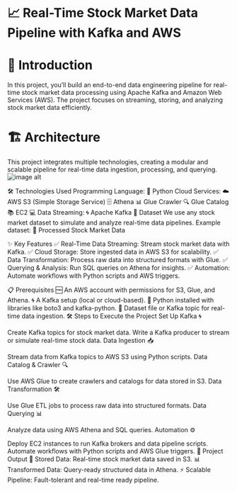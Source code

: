# 📈 Real-Time Stock Market Data Pipeline with Kafka and AWS


# 🚀 Introduction

   In this project, you’ll build an end-to-end data engineering pipeline for real-time stock market data processing using Apache Kafka and Amazon Web Services (AWS). The project focuses on streaming, storing, and analyzing stock market data efficiently.


# 🏗️ Architecture

  This project integrates multiple technologies, creating a modular and scalable pipeline for real-time data ingestion, processing, and querying.
  ![image alt]()



🛠️ Technologies Used
Programming Language: 🐍 Python
Cloud Services: ☁️ AWS
S3 (Simple Storage Service) 🗄️
Athena 📊
Glue Crawler 🔍
Glue Catalog 📚
EC2 💻
Data Streaming: 🌀 Apache Kafka
📂 Dataset
We use any stock market dataset to simulate and analyze real-time data pipelines.
Example dataset: 📄 Processed Stock Market Data

✨ Key Features
✅ Real-Time Data Streaming: Stream stock market data with Kafka.
✅ Cloud Storage: Store ingested data in AWS S3 for scalability.
✅ Data Transformation: Process raw data into structured formats with Glue.
✅ Querying & Analysis: Run SQL queries on Athena for insights.
✅ Automation: Automate workflows with Python scripts and AWS triggers.

📋 Prerequisites
🆓 An AWS account with permissions for S3, Glue, and Athena.
🌀 A Kafka setup (local or cloud-based).
🐍 Python installed with libraries like boto3 and kafka-python.
📄 Dataset file or Kafka topic for real-time data ingestion.
🛠️ Steps to Execute the Project
Set Up Kafka 🌀

Create Kafka topics for stock market data.
Write a Kafka producer to stream or simulate real-time stock data.
Data Ingestion 📥

Stream data from Kafka topics to AWS S3 using Python scripts.
Data Catalog & Crawler 🔍

Use AWS Glue to create crawlers and catalogs for data stored in S3.
Data Transformation 🛠️

Use Glue ETL jobs to process raw data into structured formats.
Data Querying 📊

Analyze data using AWS Athena and SQL queries.
Automation ⚙️

Deploy EC2 instances to run Kafka brokers and data pipeline scripts.
Automate workflows with Python scripts and AWS Glue triggers.
🎯 Project Output
📂 Stored Data: Real-time stock market data saved in S3.
📊 Transformed Data: Query-ready structured data in Athena.
⚡ Scalable Pipeline: Fault-tolerant and real-time ready pipeline.
